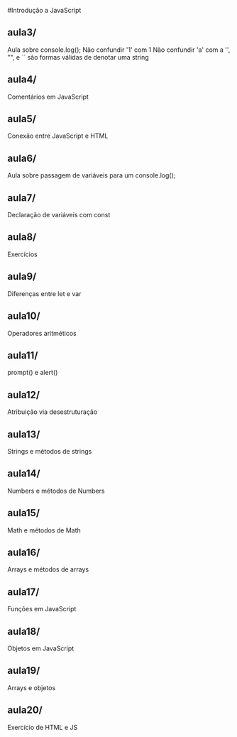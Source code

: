 #Introdução a JavaScript

## aula3/

Aula sobre console.log();
Não confundir '1' com 1
Não confundir 'a' com a
'', "", e `` são formas válidas de denotar uma string

## aula4/

Comentários em JavaScript

## aula5/

Conexão entre JavaScript e HTML

## aula6/

Aula sobre passagem de variáveis para um console.log();

## aula7/

Declaração de variáveis com const

## aula8/

Exercícios

## aula9/

Diferenças entre let e var

## aula10/

Operadores aritméticos

## aula11/

prompt() e alert()

## aula12/

Atribuição via desestruturação

## aula13/

Strings e métodos de strings

## aula14/

Numbers e métodos de Numbers

## aula15/

Math e métodos de Math

## aula16/

Arrays e métodos de arrays

## aula17/

Funções em JavaScript

## aula18/

Objetos em JavaScript

## aula19/

Arrays e objetos

## aula20/

Exercício de HTML e JS
